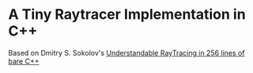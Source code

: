 # A Tiny Raytracer Implementation in C++
Based on Dmitry S. Sokolov's [Understandable RayTracing in 256 lines of bare C++](https://github.com/ssloy/tinyraytracer/wiki/Part-1:-understandable-raytracing)
